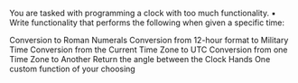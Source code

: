 You are tasked with programming a clock with too much functionality.
▪ Write functionality that performs the following when given a specific time:

Conversion to Roman Numerals
Conversion from 12-hour format to Military Time
Conversion from the Current Time Zone to UTC
Conversion from one Time Zone to Another
Return the angle between the Clock Hands
One custom function of your choosing
